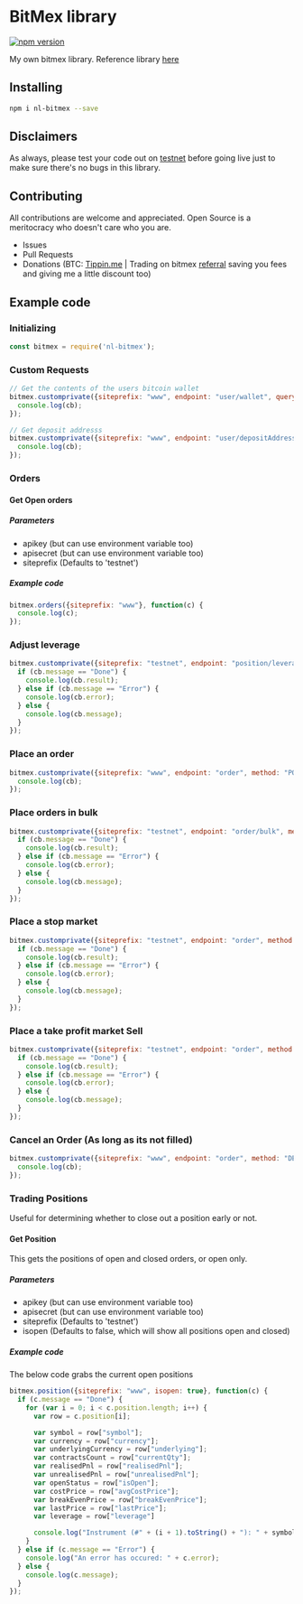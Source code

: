 # BitMex library

[![npm version](https://badge.fury.io/js/nl-bitmex.svg)](https://badge.fury.io/js/nl-bitnex)

My own bitmex library. Reference library [here](https://github.com/BitMEX/api-connectors/blob/master/official-http/node-request/index.js)

## Installing

```bash
npm i nl-bitmex --save
```


## Disclaimers

As always, please test your code out on [testnet](https://testnet.bitmex.com) before going live just to make sure there's no bugs in this library.

## Contributing

All contributions are welcome and appreciated. Open Source is a meritocracy who doesn't care who you are.

* Issues
* Pull Requests
* Donations (BTC: [Tippin.me](https://tippin.me/@nolim1t) | Trading on bitmex [referral](https://www.bitmex.com/register/TjGKqo) saving you fees and giving me a little discount too)
## Example code

### Initializing

```javascript
const bitmex = require('nl-bitmex');
```

### Custom Requests

```javascript
// Get the contents of the users bitcoin wallet
bitmex.customprivate({siteprefix: "www", endpoint: "user/wallet", querystring: "currency=XBt", apikey: "r", apisecret: ""}, (cb) => {
  console.log(cb);
});

// Get deposit addresss
bitmex.customprivate({siteprefix: "www", endpoint: "user/depositAddress", apikey: "", apisecret: ""}, (cb) => {
  console.log(cb);
});
```

### Orders

#### Get Open orders

##### Parameters

* apikey (but can use environment variable too)
* apisecret (but can use environment variable too)
* siteprefix (Defaults to 'testnet')

##### Example code

```javascript
bitmex.orders({siteprefix: "www"}, function(c) {
  console.log(c);
});
```

### Adjust leverage

```javascript
bitmex.customprivate({siteprefix: "testnet", endpoint: "position/leverage", method: "POST", symbol: "ETHM17", leverage: 50,  apikey: "", apisecret: ""}, (cb) => {
  if (cb.message == "Done") {
    console.log(cb.result);
  } else if (cb.message == "Error") {
    console.log(cb.error);
  } else {
    console.log(cb.message);
  }
});
```

### Place an order

```javascript
bitmex.customprivate({siteprefix: "www", endpoint: "order", method: "POST", symbol: "XBTUSD", orderQty: 1, apikey: "", apisecret: ""}, (cb) => {
  console.log(cb);
});
```

### Place orders in bulk

```javascript
bitmex.customprivate({siteprefix: "testnet", endpoint: "order/bulk", method: "POST", orders: JSON.stringify([{symbol: "ETHM17", orderQty: 1, ordType: "Market", side: "Buy"}, {symbol: "ETHM17", orderQty: 1, ordType: "Market", side: "Buy"}]),  apikey: "xpdWaDC-40cQFxeJVzGqBsl9", apisecret: ""}, (cb) => {
  if (cb.message == "Done") {
    console.log(cb.result);
  } else if (cb.message == "Error") {
    console.log(cb.error);
  } else {
    console.log(cb.message);
  }
});
```

### Place a stop market

```javascript
bitmex.customprivate({siteprefix: "testnet", endpoint: "order", method: "POST", symbol: "ETHM17", orderQty: -5, ordType: "Stop", stopPx: "0.141", side: "Sell",  apikey: "", apisecret: ""}, (cb) => {
  if (cb.message == "Done") {
    console.log(cb.result);
  } else if (cb.message == "Error") {
    console.log(cb.error);
  } else {
    console.log(cb.message);
  }
});
```

### Place a take profit market Sell

```javascript
bitmex.customprivate({siteprefix: "testnet", endpoint: "order", method: "POST", symbol: "ETHM17", orderQty: -5, ordType: "MarketIfTouched", stopPx: "0.145", side: "Sell",  apikey: "", apisecret: ""}, (cb) => {
  if (cb.message == "Done") {
    console.log(cb.result);
  } else if (cb.message == "Error") {
    console.log(cb.error);
  } else {
    console.log(cb.message);
  }
});
```
### Cancel an Order (As long as its not filled)

```javascript
bitmex.customprivate({siteprefix: "www", endpoint: "order", method: "DELETE", querystring: "orderID=THEORDERID", apikey: "", apisecret: ""}, (cb) => {
  console.log(cb);
});
```

### Trading Positions

Useful for determining whether to close out a position early or not.

#### Get Position

This gets the positions of open and closed orders, or open only.

##### Parameters

* apikey (but can use environment variable too)
* apisecret (but can use environment variable too)
* siteprefix (Defaults to 'testnet')
* isopen (Defaults to false, which will show all positions open and closed)

##### Example code

The below code grabs the current open positions

```javascript
bitmex.position({siteprefix: "www", isopen: true}, function(c) {
  if (c.message == "Done") {
    for (var i = 0; i < c.position.length; i++) {
      var row = c.position[i];

      var symbol = row["symbol"];
      var currency = row["currency"];
      var underlyingCurrency = row["underlying"];
      var contractsCount = row["currentQty"];
      var realisedPnl = row["realisedPnl"];
      var unrealisedPnl = row["unrealisedPnl"];
      var openStatus = row["isOpen"];
      var costPrice = row["avgCostPrice"];
      var breakEvenPrice = row["breakEvenPrice"];
      var lastPrice = row["lastPrice"];
      var leverage = row["leverage"]

      console.log("Instrument (#" + (i + 1).toString() + "): " + symbol + " (" + underlyingCurrency + " bought with " + currency + ") QTY=" + contractsCount.toString() + " Open=" + openStatus.toString() + " bought at=" + costPrice.toString() + " currently: " + lastPrice.toString() + " (P/L: Realised: " + (realisedPnl / 100000).toString() + " mBTC Unrealised: " + (unrealisedPnl / 100000).toString() + " mBTC)");
    }
  } else if (c.message == "Error") {
    console.log("An error has occured: " + c.error);
  } else {
    console.log(c.message);
  }
});
```
